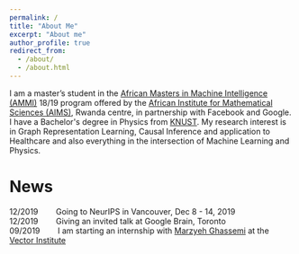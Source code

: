 ```yaml
---
permalink: /
title: "About Me"
excerpt: "About me"
author_profile: true
redirect_from: 
  - /about/
  - /about.html
---
```


I am a master’s student in the [African Masters in Machine Intelligence (AMMI)](www.aimsammi.org) 18/19 program offered by the [African Institute for Mathematical Sciences (AIMS)](https://www.nexteinstein.org/), Rwanda centre, in partnership with Facebook and Google. I have a Bachelor's degree in Physics from [KNUST](https://www.knust.edu.gh). My research interest is in Graph Representation Learning, Causal Inference and application to Healthcare and also everything in the intersection of Machine Learning and Physics.

# News 
12/2019  &nbsp;&nbsp; &nbsp; &nbsp; Going to NeurIPS in Vancouver, Dec 8 - 14, 2019 <br>
12/2019  &nbsp;&nbsp; &nbsp; &nbsp; Giving an invited talk at Google Brain, Toronto  <br>
09/2019  &nbsp;&nbsp; &nbsp; &nbsp; I am starting an internship with [Marzyeh Ghassemi](http://www.marzyehghassemi.com/) at the [Vector Institute](https://vectorinstitute.ai/) <br>
